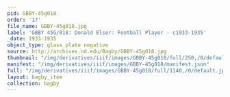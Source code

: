```yaml
---
pid: GBBY-45g018
order: '17'
file_name: GBBY-45g018.jpg
label: 'GBBY 45G/018: Donald Elser: Football Player - c1933-1935'
_date: 1933-1935
object_type: glass plate negative
source: http://archives.nd.edu/Bagby/GBBY-45g018.jpg
thumbnail: "/img/derivatives/iiif/images/GBBY-45g018/full/250,/0/default.jpg"
manifest: "/img/derivatives/iiif/images/GBBY-45g018/manifest.json"
full: "/img/derivatives/iiif/images/GBBY-45g018/full/1140,/0/default.jpg"
layout: bagby_item
collection: bagby
---
```

